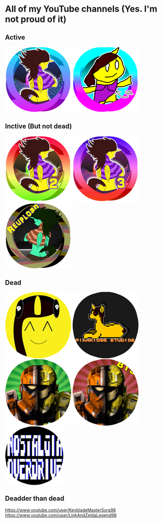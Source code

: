 # All of my YouTube channels (Yes. I'm not proud of it)
## Active
[![pika](/assets/img/@pikakid98.png)](https://youtube.com/@pikakid98)
[![pikash](/assets/img/@pikakid98-shorts.png)](https://youtube.com/@pikakid98-shorts)

## Inctive (But not dead)
[![pika2](/assets/img/@pikakid98-alt.png)](https://youtube.com/@pikakid98-alt)
[![pika3](/assets/img/@pikakid98-streams.png)](https://youtube.com/@pikakid98-streams)
[![pika3](/assets/img/@pikakid98-archive.png)](https://youtube.com/@pikakid98-archive)

## Dead
[![pikamus](/assets/img/@pikakid98-music.png)](https://youtube.com/@pikakid98-music)
[![ps](/assets/img/@pikakid98studios.png)](https://youtube.com/@pikakid98studios)
[![bfts](/assets/img/bfts.png)](https://youtube.com/@battlefortheserver586)
[![bts](/assets/img/bts.png)](https://youtube.com/@behindtheserver5654)
[![no](/assets/img/no.png)](https://www.youtube.com/@nostalgiaoverdrive7785)

## Deadder than dead
https://www.youtube.com/user/KeybladeMasterSora98
https://www.youtube.com/user/LinkAndZeldaLegend98
